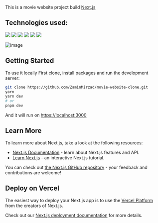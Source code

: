 This is a movie website project build [Next.js](https://nextjs.org/)

## Technologies used:

 [<img src='https://img.shields.io/badge/React JS-20232A?style=for-the-badge&logo=react&logoColor=61DAFB'  />](https://reactjs.org/)
 [<img src='https://img.shields.io/badge/Next JS-593D88?style=for-the-badge&logo=next-js&logoColor=white'  />](https://redux-toolkit.js.org/)
 [<img src='https://img.shields.io/badge/Bootstrap 5-593D88?style=for-the-badge&logo=bootstrap&logoColor=61DAFB'  />](https://tailwindcss.com/docs/installation)
 [<img src='https://img.shields.io/badge/TMDB API-01B4E4?color=blue&style=for-the-badge&logo=themoviedatabase&logoColor=white'/>](https://developers.themoviedb.org/3/)
 <img src='https://img.shields.io/badge/eslint-3A33D1?style=for-the-badge&logo=eslint&logoColor=white'/>
 <img src='https://img.shields.io/badge/prettier-1A2C34?style=for-the-badge&logo=prettier&logoColor=F7BA3E'/>
  
![image](https://user-images.githubusercontent.com/91832381/216827823-7de5bea2-7cf0-40e5-8431-c1b7620923b2.png)

## Getting Started

To use it locally First clone, install packages and run the development server:

```bash
git clone https://github.com/ZaminMirzad/movie-website-clone.git
yarn
yarn dev
# or
pnpm dev
```

And it will run on [https://localhost:3000](https://localhost:3000)
## Learn More

To learn more about Next.js, take a look at the following resources:

- [Next.js Documentation](https://nextjs.org/docs) - learn about Next.js features and API.
- [Learn Next.js](https://nextjs.org/learn) - an interactive Next.js tutorial.

You can check out [the Next.js GitHub repository](https://github.com/vercel/next.js/) - your feedback and contributions are welcome!

## Deploy on Vercel

The easiest way to deploy your Next.js app is to use the [Vercel Platform](https://vercel.com/new?utm_medium=default-template&filter=next.js&utm_source=create-next-app&utm_campaign=create-next-app-readme) from the creators of Next.js.

Check out our [Next.js deployment documentation](https://nextjs.org/docs/deployment) for more details.
